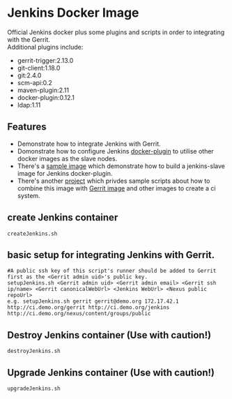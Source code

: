 # Jenkins Docker Image
Official Jenkins docker plus some plugins and scripts in order to integrating with the Gerrit.  
Additional plugins include:
* gerrit-trigger:2.13.0
* git-client:1.18.0
* git:2.4.0
* scm-api:0.2
* maven-plugin:2.11
* docker-plugin:0.12.1
* ldap:1.11

## Features
* Demonstrate how to integrate Jenkins with Gerrit.
* Domonstrate how to configure Jenkins [docker-plugin](https://wiki.jenkins-ci.org/display/JENKINS/Docker+Plugin) to utilise other docker images as the slave nodes.
* There's a [sample image](https://hub.docker.com/r/openfrontier/jenkins-slave/) which demonstrate how to build a jenkins-slave image for Jenkins docker-plugin.
* There's another [project](https://github.com/openfrontier/ci) which privdes sample scripts about how to combine this image with [Gerrit image](https://hub.docker.com/r/openfrontier/gerrit/) and other images to create a ci system.

## create Jenkins container
    createJenkins.sh
## basic setup for integrating Jenkins with Gerrit.
    #A public ssh key of this script's runner should be added to Gerrit first as the <Gerrit admin uid>'s public key.
    setupJenkins.sh <Gerrit admin uid> <Gerrit admin email> <Gerrit ssh ip/name> <Gerrit canonicalWebUrl> <Jenkins WebUrl> <Nexus public repoUrl>
    e.g. setupJenkins.sh gerrit gerrit@demo.org 172.17.42.1 http://ci.demo.org/gerrit http://ci.demo.org/jenkins http://ci.demo.org/nexus/content/groups/public
## Destroy Jenkins container (Use with caution!)
    destroyJenkins.sh
## Upgrade Jenkins container (Use with caution!)
    upgradeJenkins.sh
